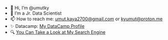 - 👋 Hi, I’m @umutky
- 👀 I’m a Jr. Data Scientist
- 📫 How to reach me: umut.kaya2700@gmail.com or kyumut@proton.me
- ✨ Datacamp: [My DataCamp Profile](https://www.datacamp.com/profile/umutkaya2700)
- 🔍 [You Can Take a Look at My Search Engine](https://searx.umutky.xyz/)
<!---
umutky/umutky is a ✨ special ✨ repository because its `README.md` (this file) appears on your GitHub profile.
You can click the Preview link to take a look at your changes.
--->
